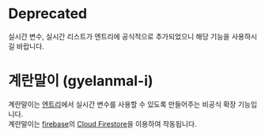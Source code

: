 # Deprecated
실시간 변수, 실시간 리스트가 엔트리에 공식적으로 추가되었으니 해당 기능을 사용하시길 바랍니다.

# 계란말이 (gyelanmal-i)
계란말이는 [엔트리](https://playentry.org/#!/)에서 실시간 변수를 사용할 수 있도록 만들어주는 비공식 확장 기능입니다.  
계란말이는 [firebase](https://firebase.google.com/)의 [Cloud Firestore](https://firebase.google.com/products/firestore)을 이용하여 작동됩니다.
